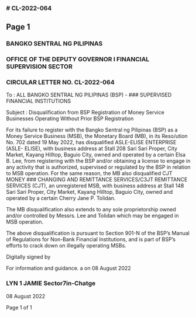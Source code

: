### # CL-2022-064

## Page 1

### BANGKO SENTRAL NG PILIPINAS

### OFFICE OF THE DEPUTY GOVERNOR I FINANCIAL SUPERVISION SECTOR

### CIRCULAR LETTER NO. CL-2022-064

To : ALL BANGKO SENTRAL NG PILIPINAS (BSP) - ### SUPERVISED FINANCIAL INSTITUTIONS

Subject : Disqualification from BSP Registration of Money Service Businesses Operating Without Prior BSP Registration

For its failure to register with the Bangko Sentral ng Pilipinas (BSP) as a Money Service Business (MSB), the Monetary Board (MB), in its Reso/ution No. 702 dated 19 May 2022, has disqualified ASLE-ELISE ENTERPRISE (ASLE- ELISE), with business address at Stall 208 Sari Sari Proper, City Market, Kayang Hilltop, Baguio City, owned and operated by a certain Elsa B. Lee, from registering with the BSP and/or obtaining a license to engage in any activity that is authorized, supervised or regulated by the BSP in relation to MSB operation. For the same reason, the MB also disqualified CJT MONEY ### CHANGING AND REMITTANCE SERVICES/C3JT REMITTANCE SERVICES (CJT), an unregistered MSB, with business address at Stall 148 Sari Sari Proper, City Market, Kayang Hilltop, Baguio City, owned and operated by a certain Cherry Jane P. Tolidan.

The MB disqualification also extends to any sole proprietorship owned and/or controlled by Messrs. Lee and Tolidan which may be engaged in MSB operation.

The above disqualification is pursuant to Section 901-N of the BSP’s Manual of Regulations for Non-Bank Financial Institutions, and is part of BSP’s efforts to crack down on illegally operating MSBs.

Digitally signed by

For information and guidance. a on 08 August 2022

### LYN 1 JAMIE Sector7in-Chatge

08 August 2022

Page 1 of 1 